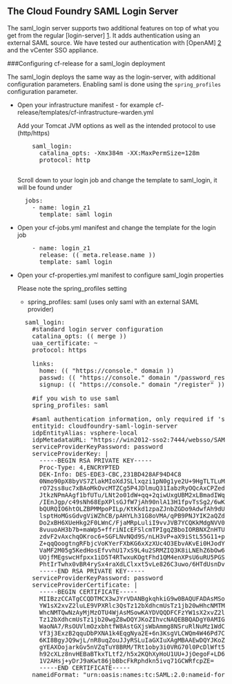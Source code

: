 ## The Cloud Foundry SAML Login Server

The saml_login server supports two additional features on top of what you get from the regular [login-server] [1]. 
It adds authentication using an external SAML source. We have tested our authentication with 
[OpenAM] [2] and the vCenter SSO appliance. 

  [1]: https://github.com/cloudfoundry/login-server/tree/master "login-server"
  [2]: https://github.com/cloudfoundry/login-server/tree/master/OpenAM-README.md "OpenAM Installation Instructions"


###Configuring cf-release for a saml_login deployment

The saml_login deploys the same way as the login-server, with additional configuration parameters.
Enabling saml is done using the `spring_profiles` configuration parameter. 

- Open your infrastructure manifest - for example cf-release/templates/cf-infrastructure-warden.yml
  
  Add your Tomcat JVM options as well as the intended protocol to use (http/https)
  <pre>
      saml_login:
        catalina_opts: -Xmx384m -XX:MaxPermSize=128m
        protocol: http

  </pre>
  Scroll down to your login job and change the template to saml_login, it will be found under 
  <pre>
    jobs: 
      - name: login_z1
        template: saml_login
  </pre>

- Open your cf-jobs.yml manifest and change the template for the login job

  <pre>
      - name: login_z1
        release: (( meta.release.name ))
        template: saml_login
  </pre>  
  
- Open your cf-properties.yml manifest to configure saml_login properties
  
  Please note the spring_profiles setting
  - spring_profiles: saml (uses only  saml with an external SAML provider)

  <pre>
    saml_login: 
      #standard login server configuration
      catalina_opts: (( merge ))
      uaa_certificate: ~
      protocol: https

      links:
        home: (( "https://console." domain ))
        passwd: (( "https://console." domain "/password_resets/new" ))
        signup: (( "https://console." domain "/register" ))
    
      #if you wish to use saml
      spring_profiles: saml
      
      #saml authentication information, only required if 'saml' is part of spring_profiles
      entityid: cloudfoundry-saml-login-server
      idpEntityAlias: vsphere-local
      idpMetadataURL: "https://win2012-sso2:7444/websso/SAML2/Metadata/vsphere.local"  
      serviceProviderKeyPassword: password
      serviceProviderKey: | 
        -----BEGIN RSA PRIVATE KEY-----
        Proc-Type: 4,ENCRYPTED
        DEK-Info: DES-EDE3-CBC,231BD428AF94D4C8
        0Nmo90pX8byVS7ZlakMIoXdJSLlxqzi1pN0g1ye2U+9HgTLTLuMwWaPknZ/2NFtK
        rO72ss8uc7xBAoMkOvcMTZCg5P4JDlmuQ31IabzRyOQcAxCPZedgarRnwxT6GUim
        JtkzNPmAAgf1bfUTu/LNt2o01dW+qq+2qiwUxgUBM2xLBmadIWqqTOZbkFc9Xjvl
        /IEnJgp/c49sNh68EpXPlsGJfW7jAh90nlA13H1fpvTsSg2/6wKbRsxxNkpVg0Nq
        bQURQIO6htOLZBPMMpoPILp/KtKkd1zpaZJnbZGDo9AdwfAh9dUbEw8ukJwRg3Xl
        lsptHoMGsGdvgViWZhCB/pAHYLh31G8oVMA/qPB9PNJYIK2aQZdm7yiAdf+m8Jxb
        Do2xBH6XUeHkg2F0LWnC/FjaMRpLuliI9vvJVB7YCQKkMdgNVV0SCx39IiX0rEm5
        8vuuoAH3b7b+maWp5+ffriNIcEFSlcmTPIgqZBboIORBNXZnHTUG7nGIML+nlOK9
        zdvF2vAxchqOKroc6+SGFLNvNQd9S/nLH3vP+aX9iStL55G11+p2tL+bIGMWZj0h
        Z+qqQoogtngRFbjcVoKYerFXbKG6xXzXUc4O3EbvAKvEi0HJodYccP3L7wIer1aY
        VaMF2M05g5KedHosEfvvhU17xS9L4u2SRMZIQ3K8iLNEhZ6bOw6EnzTaKWeffrYr
        UOjfMEgswcHfpxx1iD5T4RTwxuKOgtFhd1QM4enXPsU6uRU5PGSiB/0t6jal6ClF
        PhtIrTwhx0vBR4rySx4raXdLClxxt5vLe826C3uwo/6HTdUsnDvIXA==
        -----END RSA PRIVATE KEY-----
      serviceProviderKeyPassword: password
      serviceProviderCertificate: | 
        -----BEGIN CERTIFICATE-----
        MIIBzzCCATgCCQDTMCX3wJYrVDANBgkqhkiG9w0BAQUFADAsMSowKAYDVQQDFCFz
        YW1sX2xvZ2luLE9VPXRlc3QsTz12bXdhcmUsTz1jb20wHhcNMTMwNzAyMjMzOTU4
        WhcNMTQwNzAyMjMzOTU4WjAsMSowKAYDVQQDFCFzYW1sX2xvZ2luLE9VPXRlc3Qs
        Tz12bXdhcmUsTz1jb20wgZ8wDQYJKoZIhvcNAQEBBQADgY0AMIGJAoGBANYBRuep
        WaoNA7/RsOUVlmOzxbhtfW8AstGXjsWbAmmg8NSruRlNuMz1WdCeESM3zBqLSyp8
        Vf3j3ExzB2qquDbPXNA1k4EqgNya2E+6n3KsgVLCWQm4W46Pd7C6QswrR6JgUKaW
        6KI8BgyJQ9wjL/nR8uqZouJJyRSLuIaGXIuXAgMBAAEwDQYJKoZIhvcNAQEFBQAD
        gYEAXOojarkGv5nVZqTuY8BRM/TRt1oby3i0VRG70l0PcDlWft52aSvCd3t8ds2S
        h92cXLz8nvHEBaBTkxTLtf2/h5x2KQhXyHoU1UU+JjOegoF+LD6KdmaVk2l35Na5
        1V2AHsj+yDrJ9aKwt86jbBbcFkRphdkn5ivq71GCWRfcpZE=
        -----END CERTIFICATE-----
      nameidFormat: "urn:oasis:names:tc:SAML:2.0:nameid-format:persistent"
  
  </pre>  
  
  
  
  